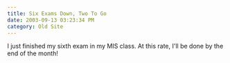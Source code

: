 ```yaml
---
title: Six Exams Down, Two To Go
date: 2003-09-13 03:23:34 PM
category: Old Site
---
```


I just finished my sixth exam in my MIS class. At this rate, I'll be done by the end of the month!
